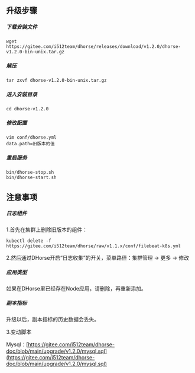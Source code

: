 ## 升级步骤

##### 下载安装文件

```shell
wget https://gitee.com/i512team/dhorse/releases/download/v1.2.0/dhorse-v1.2.0-bin-unix.tar.gz
```

##### 解压

```shell
tar zxvf dhorse-v1.2.0-bin-unix.tar.gz
```

##### 进入安装目录

```shell
cd dhorse-v1.2.0
```

##### 修改配置

```shell
vim conf/dhorse.yml
data.path=旧版本的值
```

##### 重启服务

```
bin/dhorse-stop.sh
bin/dhorse-start.sh
```

## 注意事项

##### 日志组件

1.首先在集群上删除旧版本的组件：

```shell
kubectl delete -f https://gitee.com/i512team/dhorse/raw/v1.1.x/conf/filebeat-k8s.yml
```

2.然后通过DHorse开启“日志收集”的开关，菜单路径：集群管理 -> 更多 -> 修改


##### 应用类型

如果在DHorse里已经存在Node应用，请删除，再重新添加。

##### 副本指标

升级以后，副本指标的历史数据会丢失。

3.变动脚本

Mysql：[https://gitee.com/i512team/dhorse-doc/blob/main/upgrade/v1.2.0/mysql.sql](https://gitee.com/i512team/dhorse-doc/blob/main/upgrade/v1.2.0/mysql.sql)